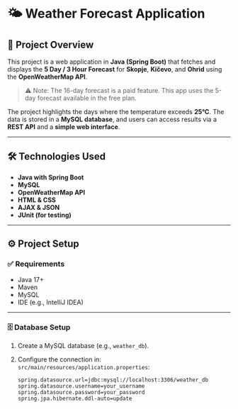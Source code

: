 # 🌤️ Weather Forecast Application

## 📌 Project Overview

This project is a web application in **Java (Spring Boot)** that fetches and displays the **5 Day / 3 Hour Forecast** for **Skopje**, **Kičevo**, and **Ohrid** using the **OpenWeatherMap API**.

> ⚠️ Note: The 16-day forecast is a paid feature. This app uses the 5-day forecast available in the free plan.

The project highlights the days where the temperature exceeds **25°C**. The data is stored in a **MySQL database**, and users can access results via a **REST API** and a **simple web interface**.

---

## 🛠️ Technologies Used

- **Java with Spring Boot**
- **MySQL**
- **OpenWeatherMap API**
- **HTML & CSS**
- **AJAX & JSON**
- **JUnit (for testing)**

---

## ⚙️ Project Setup

### ✅ Requirements

- Java 17+
- Maven
- MySQL
- IDE (e.g., IntelliJ IDEA)

---

### 🗄️ Database Setup

1. Create a MySQL database (e.g., `weather_db`).
2. Configure the connection in:  
   `src/main/resources/application.properties`:

   ```properties
   spring.datasource.url=jdbc:mysql://localhost:3306/weather_db
   spring.datasource.username=your_username
   spring.datasource.password=your_password
   spring.jpa.hibernate.ddl-auto=update
